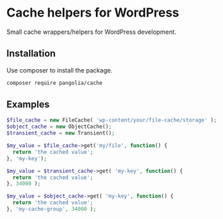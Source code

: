 # Cache helpers for WordPress

Small cache wrappers/helpers for WordPress development.

## Installation

Use composer to install the package.

````bash
composer require pangolia/cache
````

## Examples

````php
$file_cache = new FileCache( 'wp-content/your/file-cache/storage' );
$object_cache = new ObjectCache();
$transient_cache = new Transient();

$my_value = $file_cache->get('my/file', function() {
  return 'the cached value';
}, 'my-key');

$my_value = $transient_cache->get( 'my-key', function() {
  return 'the cached value';
}, 34000 );

$my_value = $object_cache->get( 'my-key', function() {
  return 'the cached value';
}, 'my-cache-group', 34000 );
````